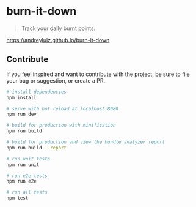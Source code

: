 # burn-it-down

> Track your daily burnt points.

https://andreyluiz.github.io/burn-it-down

## Contribute

If you feel inspired and want to contribute with the project, be sure to file your bug or suggestion, or create a PR.

``` bash
# install dependencies
npm install

# serve with hot reload at localhost:8080
npm run dev

# build for production with minification
npm run build

# build for production and view the bundle analyzer report
npm run build --report

# run unit tests
npm run unit

# run e2e tests
npm run e2e

# run all tests
npm test
```
